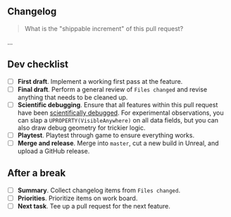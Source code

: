 ## Changelog

> What is the "shippable increment" of this pull request?

...

## Dev checklist

* [ ] **First draft**. Implement a working first pass at the feature.
* [ ] **Final draft**. Perform a general review of `Files changed` and revise anything that needs to be cleaned up.
* [ ] **Scientific debugging**. Ensure that all features within this pull request have been [scientifically debugged](https://cseweb.ucsd.edu/classes/wi10/cse15L/c/method.php). For experimental observations, you can slap a `UPROPERTY(VisibleAnywhere)` on all data fields, but you can also draw debug geometry for trickier logic.
* [ ] **Playtest**. Playtest through game to ensure everything works.
* [ ] **Merge and release**. Merge into `master`, cut a new build in Unreal, and upload a GitHub release.

## After a break

* [ ] **Summary**. Collect changelog items from `Files changed`.
* [ ] **Priorities**. Prioritize items on work board.
* [ ] **Next task**. Tee up a pull request for the next feature.
